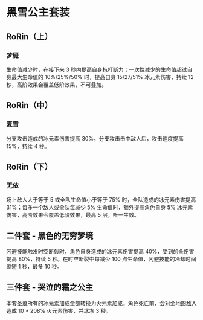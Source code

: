 # 黑雪公主套装

## RoRin（上）

### 梦魇

生命值减少时，在接下来 3 秒内提高自身抗打断力；一次性减少的生命值超过自身最大生命值的 10%/25%/50% 时，提高自身 15/27/51% 冰元素伤害，持续 12 秒，高阶效果会覆盖低阶效果，不可叠加。

## RoRin（中）

### 夏雪

分支攻击造成的冰元素伤害提高 30%。分支攻击击中敌人后，攻击速度提高 15%，持续 4 秒。

## RoRin（下）

### 无依

场上敌人大于等于 5 或全队生命值小于等于 75% 时，全队造成的冰元素伤害提高 31%；每多一个敌人或全队每减少 5% 生命值时，额外提高角色自身 5% 冰元素伤害，高阶效果会覆盖低阶效果，最高 5 层，唯一生效。

## 二件套 - 黑色的无穷梦境

闪避技能触发时空断裂时，角色自身造成的冰元素伤害提高 40%，受到的全伤害提高 80%，持续 5 秒。在时空断裂中每减少 100 点生命值，闪避技能的冷却时间缩短 1 秒，最多 10 秒。

## 三件套 - 哭泣的霜之公主

本套圣痕所有的冰元素加成全部转换为火元素加成。角色死亡前，会对全地图敌人造成 10 * 208% 火元素伤害，并冰冻 3 秒。
